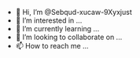 - 👋 Hi, I’m @Sebqud-xucaw-9Xyxjust
- 👀 I’m interested in ...
- 🌱 I’m currently learning ...
- 💞️ I’m looking to collaborate on ...
- 📫 How to reach me ...

<!---
Sebqud-xucaw-9Xyxjust/Sebqud-xucaw-9Xyxjust is a ✨ special ✨ repository because its `README.md` (this file) appears on your GitHub profile.
You can click the Preview link to take a look at your changes.
--->
